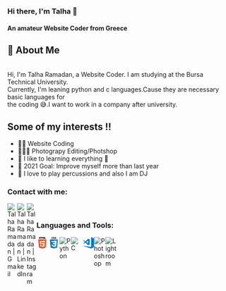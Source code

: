 <h3 align="left"> Hi there, I'm Talha 👋</h3>
<h4 align="left">An amateur Website Coder from Greece</h4>

## 📖  About Me
<br> Hi, I'm Talha Ramadan, a Website Coder. I am studying at the Bursa Technical University.</br>
Currently, I'm leaning python and c languages.Cause they are necessary basic languages for</br>
 the coding 😅.I want to work in a company after university.

## Some of my interests !!

- 👨‍💻 Website Coding
- 👨🏻‍🎨 Photograpy Editing/Photshop
- 🌱 I like to learning everything 🤣
- 🥅 2021 Goal: Improve myself more than last year
- 🎼 I love to play percussions and also I am  DJ

### Contact with me:

<a href="mailto:talharamadan02@gmail.com"><img align="left" alt="Talha Ramadan | Gmail" width="22px" src="https://cdn.icon-icons.com/icons2/652/PNG/512/gmail_icon-icons.com_59877.png" /></a>
[<img align="left" alt="Talha Ramadan | LinkedIn" width="22px" src="https://cdn.jsdelivr.net/npm/simple-icons@v3/icons/linkedin.svg" />][linkedin]
[<img align="left" alt="Talha Ramadan | Instagram" width="22px" src="https://cdn.jsdelivr.net/npm/simple-icons@v3/icons/instagram.svg" />][instagram]

<br>

### Languages and Tools:

<img align="left" alt="HTML5" width="26px" src="https://raw.githubusercontent.com/github/explore/80688e429a7d4ef2fca1e82350fe8e3517d3494d/topics/html/html.png" />
<img align="left" alt="CSS3" width="26px" src="https://raw.githubusercontent.com/github/explore/80688e429a7d4ef2fca1e82350fe8e3517d3494d/topics/css/css.png" />
<img align="left" alt="Python" width="26px" src="https://cdn3.iconfinder.com/data/icons/logos-and-brands-adobe/512/267_Python-512.png" />
<img align="left" alt="C" width="26px" src="https://cdn.iconscout.com/icon/free/png-512/c-programming-569564.png" />
<img align="left" alt="Visual Studio Code" width="26px" src="https://raw.githubusercontent.com/github/explore/80688e429a7d4ef2fca1e82350fe8e3517d3494d/topics/visual-studio-code/visual-studio-code.png" />
<img align="left" alt="Photoshop" width="26px" src="https://upload.wikimedia.org/wikipedia/commons/thumb/a/af/Adobe_Photoshop_Mobile_icon.svg/1200px-Adobe_Photoshop_Mobile_icon.svg.png" />
<img align="left" alt="Lightroom" width="26px" src="https://img.pngio.com/fileadobe-photoshop-lightroom-cc-logosvg-wikimedia-commons-adobe-lightroom-png-788_768.png" />


<br>

[instagram]: https://instagram.com/talha___ra
[linkedin]: https://linkedin.com/in/talha-ramadan-17910b1ba/
